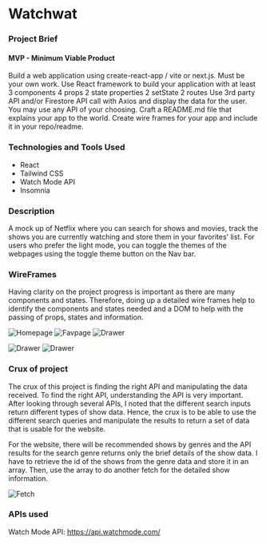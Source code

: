 # Watchwat

### Project Brief

#### MVP - Minimum Viable Product

Build a web application using create-react-app / vite or next.js. Must be your own work.
Use React framework to build your application with at least
3 components
4 props
2 state properties
2 setState
2 routes
Use 3rd party API and/or Firestore
API call with Axios and display the data for the user. You may use any API of your choosing.
Craft a README.md file that explains your app to the world.
Create wire frames for your app and include it in your repo/readme.

### Technologies and Tools Used

- React
- Tailwind CSS
- Watch Mode API
- Insomnia

### Description

A mock up of Netflix where you can search for shows and movies, track the shows you are currently watching and store them in your favorites' list. For users who prefer the light mode, you can toggle the themes of the webpages using the toggle theme button on the Nav bar.

### WireFrames

Having clarity on the project progress is important as there are many components and states. Therefore, doing up a detailed wire frames help to identify the components and states needed and a DOM to help with the passing of props, states and information.

![Homepage](../watchwat/Resources/Pictures/Homepage.png)
![Favpage](../watchwat/Resources/Pictures/fav_page_1.png)
![Drawer](../watchwat/Resources/Pictures/Watchlist%20_drawer.png)

![Drawer](../watchwat/Resources/Others/Carousel.gif)
![Drawer](../watchwat/Resources/Others/userstory.gif)

### Crux of project

The crux of this project is finding the right API and manipulating the data received. To find the right API, understanding the API is very important. After looking through several APIs, I noted that the different search inputs return different types of show data. Hence, the crux is to be able to use the different search queries and manipulate the results to return a set of data that is usable for the website.

For the website, there will be recommended shows by genres and the API results for the search genre returns only the brief details of the show data. I have to retrieve the id of the shows from the genre data and store it in an array. Then, use the array to do another fetch for the detailed show information.

![Fetch](../watchwat/Resources/Pictures/Initial_Fetch.png)

### APIs used

Watch Mode API: https://api.watchmode.com/

